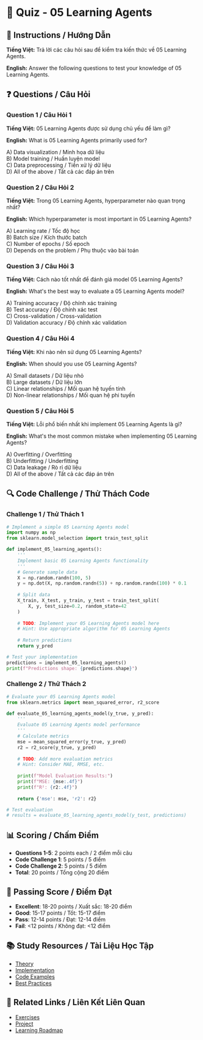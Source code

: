 # 🧠 Quiz - 05 Learning Agents

## 📝 Instructions / Hướng Dẫn

**Tiếng Việt:** Trả lời các câu hỏi sau để kiểm tra kiến thức về 05 Learning Agents.

**English:** Answer the following questions to test your knowledge of 05 Learning Agents.

## ❓ Questions / Câu Hỏi

### Question 1 / Câu Hỏi 1
**Tiếng Việt:** 05 Learning Agents được sử dụng chủ yếu để làm gì?

**English:** What is 05 Learning Agents primarily used for?

A) Data visualization / Minh họa dữ liệu  
B) Model training / Huấn luyện model  
C) Data preprocessing / Tiền xử lý dữ liệu  
D) All of the above / Tất cả các đáp án trên

### Question 2 / Câu Hỏi 2
**Tiếng Việt:** Trong 05 Learning Agents, hyperparameter nào quan trọng nhất?

**English:** Which hyperparameter is most important in 05 Learning Agents?

A) Learning rate / Tốc độ học  
B) Batch size / Kích thước batch  
C) Number of epochs / Số epoch  
D) Depends on the problem / Phụ thuộc vào bài toán

### Question 3 / Câu Hỏi 3
**Tiếng Việt:** Cách nào tốt nhất để đánh giá model 05 Learning Agents?

**English:** What's the best way to evaluate a 05 Learning Agents model?

A) Training accuracy / Độ chính xác training  
B) Test accuracy / Độ chính xác test  
C) Cross-validation / Cross-validation  
D) Validation accuracy / Độ chính xác validation

### Question 4 / Câu Hỏi 4
**Tiếng Việt:** Khi nào nên sử dụng 05 Learning Agents?

**English:** When should you use 05 Learning Agents?

A) Small datasets / Dữ liệu nhỏ  
B) Large datasets / Dữ liệu lớn  
C) Linear relationships / Mối quan hệ tuyến tính  
D) Non-linear relationships / Mối quan hệ phi tuyến

### Question 5 / Câu Hỏi 5
**Tiếng Việt:** Lỗi phổ biến nhất khi implement 05 Learning Agents là gì?

**English:** What's the most common mistake when implementing 05 Learning Agents?

A) Overfitting / Overfitting  
B) Underfitting / Underfitting  
C) Data leakage / Rò rỉ dữ liệu  
D) All of the above / Tất cả các đáp án trên

## 🔍 Code Challenge / Thử Thách Code

### Challenge 1 / Thử Thách 1
```python
# Implement a simple 05 Learning Agents model
import numpy as np
from sklearn.model_selection import train_test_split

def implement_05_learning_agents():
    '''
    Implement basic 05 Learning Agents functionality
    '''
    # Generate sample data
    X = np.random.randn(100, 5)
    y = np.dot(X, np.random.randn(5)) + np.random.randn(100) * 0.1
    
    # Split data
    X_train, X_test, y_train, y_test = train_test_split(
        X, y, test_size=0.2, random_state=42
    )
    
    # TODO: Implement your 05 Learning Agents model here
    # Hint: Use appropriate algorithm for 05 Learning Agents
    
    # Return predictions
    return y_pred

# Test your implementation
predictions = implement_05_learning_agents()
print(f"Predictions shape: {predictions.shape}")
```

### Challenge 2 / Thử Thách 2
```python
# Evaluate your 05 Learning Agents model
from sklearn.metrics import mean_squared_error, r2_score

def evaluate_05_learning_agents_model(y_true, y_pred):
    '''
    Evaluate 05 Learning Agents model performance
    '''
    # Calculate metrics
    mse = mean_squared_error(y_true, y_pred)
    r2 = r2_score(y_true, y_pred)
    
    # TODO: Add more evaluation metrics
    # Hint: Consider MAE, RMSE, etc.
    
    print(f"Model Evaluation Results:")
    print(f"MSE: {mse:.4f}")
    print(f"R²: {r2:.4f}")
    
    return {'mse': mse, 'r2': r2}

# Test evaluation
# results = evaluate_05_learning_agents_model(y_test, predictions)
```

## 📊 Scoring / Chấm Điểm

- **Questions 1-5**: 2 points each / 2 điểm mỗi câu
- **Code Challenge 1**: 5 points / 5 điểm
- **Code Challenge 2**: 5 points / 5 điểm
- **Total**: 20 points / Tổng cộng 20 điểm

## 🎯 Passing Score / Điểm Đạt

- **Excellent**: 18-20 points / Xuất sắc: 18-20 điểm
- **Good**: 15-17 points / Tốt: 15-17 điểm  
- **Pass**: 12-14 points / Đạt: 12-14 điểm
- **Fail**: <12 points / Không đạt: <12 điểm

## 📚 Study Resources / Tài Liệu Học Tập

- [Theory](./THEORY_05_learning_agents.md)
- [Implementation](./IMPLEMENTATION_05_learning_agents.md)
- [Code Examples](./CODE_EXAMPLES_05_learning_agents.md)
- [Best Practices](./BEST_PRACTICES_05_learning_agents.md)

## 🔗 Related Links / Liên Kết Liên Quan

- [Exercises](./EXERCISES_05_learning_agents.md)
- [Project](./PROJECT_05_learning_agents.md)
- [Learning Roadmap](./LEARNING_ROADMAP_05_learning_agents.md)
